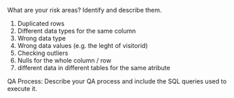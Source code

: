 What are your risk areas? Identify and describe them.
1) Duplicated rows
2) Different data types for the same column
3) Wrong data type
4) Wrong data values (e.g. the leght of visitorid)
5) Checking outliers
6) Nulls for the whole column / row
7) different data in different tables for the same atribute



QA Process:
Describe your QA process and include the SQL queries used to execute it.
